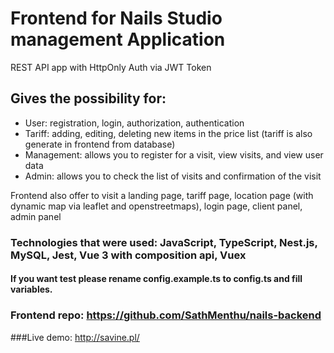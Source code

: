# Frontend for Nails Studio management Application
REST API app with HttpOnly Auth via JWT Token
## Gives the possibility for:
- User: registration, login, authorization, authentication 
- Tariff: adding, editing, deleting new items in the price list (tariff is also generate in frontend from database)
- Management: allows you to register for a visit, view visits, and view user data
- Admin: allows you to check the list of visits and confirmation of the visit

Frontend also offer to visit a landing page, tariff page, location page (with dynamic map via leaflet and openstreetmaps), login page, client panel, admin panel

### Technologies that were used: JavaScript, TypeScript, Nest.js, MySQL, Jest, Vue 3 with composition api, Vuex
#### If you want test please rename config.example.ts to config.ts and fill variables.


### Frontend repo: https://github.com/SathMenthu/nails-backend

###Live demo: http://savine.pl/
